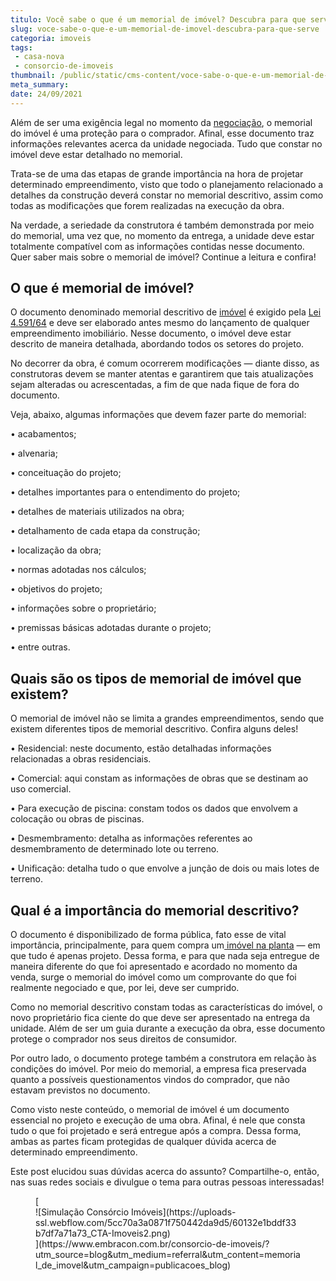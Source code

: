 ```yaml
---
titulo: Você sabe o que é um memorial de imóvel? Descubra para que serve!
slug: voce-sabe-o-que-e-um-memorial-de-imovel-descubra-para-que-serve
categoria: imoveis
tags:
 - casa-nova
 - consorcio-de-imoveis
thumbnail: /public/static/cms-content/voce-sabe-o-que-e-um-memorial-de-imovel-descubra-para-que-serve.jpg
meta_summary: 
date: 24/09/2021
---
```

Além de ser uma exigência legal no momento da [negociação](https://blog.movingimoveis.com.br/entenda-como-funciona-o-contrato-de-compra-e-venda-de-imovel/), o memorial do imóvel é uma proteção para o comprador. Afinal, esse documento traz informações relevantes acerca da unidade negociada. Tudo que constar no imóvel deve estar detalhado no memorial.

Trata-se de uma das etapas de grande importância na hora de projetar determinado empreendimento, visto que todo o planejamento relacionado a detalhes da construção deverá constar no memorial descritivo, assim como todas as modificações que forem realizadas na execução da obra.

Na verdade, a seriedade da construtora é também demonstrada por meio do memorial, uma vez que, no momento da entrega, a unidade deve estar totalmente compatível com as informações contidas nesse documento. Quer saber mais sobre o memorial de imóvel? Continue a leitura e confira!

O que é memorial de imóvel?
---------------------------

O documento denominado memorial descritivo de [imóvel](https://blog.movingimoveis.com.br/7-erros-que-voce-nao-deve-cometer-ao-comprar-um-imovel/) é exigido pela [Lei 4.591/64](http://www.planalto.gov.br/ccivil_03/leis/l4591.htm) e deve ser elaborado antes mesmo do lançamento de qualquer empreendimento imobiliário. Nesse documento, o imóvel deve estar descrito de maneira detalhada, abordando todos os setores do projeto.

No decorrer da obra, é comum ocorrerem modificações — diante disso, as construtoras devem se manter atentas e garantirem que tais atualizações sejam alteradas ou acrescentadas, a fim de que nada fique de fora do documento.

Veja, abaixo, algumas informações que devem fazer parte do memorial:

 • acabamentos;

 • alvenaria;

 • conceituação do projeto;

 • detalhes importantes para o entendimento do projeto;

 • detalhes de materiais utilizados na obra;

 • detalhamento de cada etapa da construção;

 • localização da obra;

 • normas adotadas nos cálculos;

 • objetivos do projeto;

 • informações sobre o proprietário;

 • premissas básicas adotadas durante o projeto;

 • entre outras.

Quais são os tipos de memorial de imóvel que existem?
-----------------------------------------------------

O memorial de imóvel não se limita a grandes empreendimentos, sendo que existem diferentes tipos de memorial descritivo. Confira alguns deles!

 • Residencial: neste documento, estão detalhadas informações relacionadas a obras residenciais.

 • Comercial: aqui constam as informações de obras que se destinam ao uso comercial.

 • Para execução de piscina: constam todos os dados que envolvem a colocação ou obras de piscinas.

 • Desmembramento: detalha as informações referentes ao desmembramento de determinado lote ou terreno.

 • Unificação: detalha tudo o que envolve a junção de dois ou mais lotes de terreno.

Qual é a importância do memorial descritivo?
--------------------------------------------

O documento é disponibilizado de forma pública, fato esse de vital importância, principalmente, para quem compra um[ imóvel na planta](https://www.embracon.com.br/blog/saiba-como-comprar-apartamento-na-planta-com-consorcio) — em que tudo é apenas projeto. Dessa forma, e para que nada seja entregue de maneira diferente do que foi apresentado e acordado no momento da venda, surge o memorial do imóvel como um comprovante do que foi realmente negociado e que, por lei, deve ser cumprido.

Como no memorial descritivo constam todas as características do imóvel, o novo proprietário fica ciente do que deve ser apresentado na entrega da unidade. Além de ser um guia durante a execução da obra, esse documento protege o comprador nos seus direitos de consumidor.

Por outro lado, o documento protege também a construtora em relação às condições do imóvel. Por meio do memorial, a empresa fica preservada quanto a possíveis questionamentos vindos do comprador, que não estavam previstos no documento.

Como visto neste conteúdo, o memorial de imóvel é um documento essencial no projeto e execução de uma obra. Afinal, é nele que consta tudo o que foi projetado e será entregue após a compra. Dessa forma, ambas as partes ficam protegidas de qualquer dúvida acerca de determinado empreendimento.

Este post elucidou suas dúvidas acerca do assunto? Compartilhe-o, então, nas suas redes sociais e divulgue o tema para outras pessoas interessadas!

<figure class="w-richtext-figure-type-image w-richtext-align-center">[<div>![Simulação Consórcio Imóveis](https://uploads-ssl.webflow.com/5cc70a3a0871f750442da9d5/60132e1bddf33b7df7a71a73_CTA-Imoveis2.png)</div>](https://www.embracon.com.br/consorcio-de-imoveis/?utm_source=blog&utm_medium=referral&utm_content=memorial_de_imovel&utm_campaign=publicacoes_blog)</figure>
